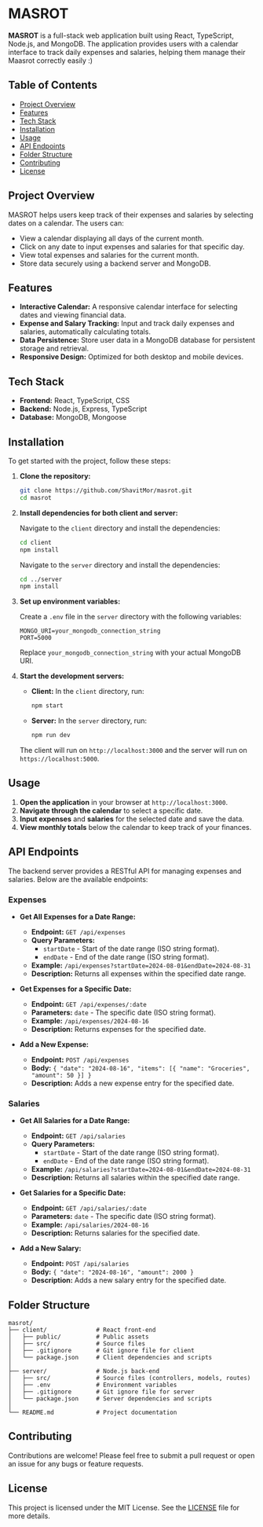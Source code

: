 # **MASROT**

**MASROT** is a full-stack web application built using React, TypeScript, Node.js, and MongoDB. The application provides users with a calendar interface to track daily expenses and salaries, helping them manage their Maasrot correctly easily :)

## **Table of Contents**

- [Project Overview](#project-overview)
- [Features](#features)
- [Tech Stack](#tech-stack)
- [Installation](#installation)
- [Usage](#usage)
- [API Endpoints](#api-endpoints)
- [Folder Structure](#folder-structure)
- [Contributing](#contributing)
- [License](#license)

## **Project Overview**

MASROT helps users keep track of their expenses and salaries by selecting dates on a calendar. The users can:

- View a calendar displaying all days of the current month.
- Click on any date to input expenses and salaries for that specific day.
- View total expenses and salaries for the current month.
- Store data securely using a backend server and MongoDB.

## **Features**

- **Interactive Calendar:** A responsive calendar interface for selecting dates and viewing financial data.
- **Expense and Salary Tracking:** Input and track daily expenses and salaries, automatically calculating totals.
- **Data Persistence:** Store user data in a MongoDB database for persistent storage and retrieval.
- **Responsive Design:** Optimized for both desktop and mobile devices.

## **Tech Stack**

- **Frontend:** React, TypeScript, CSS
- **Backend:** Node.js, Express, TypeScript
- **Database:** MongoDB, Mongoose

## **Installation**

To get started with the project, follow these steps:

1. **Clone the repository:**

   ```bash
   git clone https://github.com/ShavitMor/masrot.git
   cd masrot
   ```

2. **Install dependencies for both client and server:**

   Navigate to the `client` directory and install the dependencies:

   ```bash
   cd client
   npm install
   ```

   Navigate to the `server` directory and install the dependencies:

   ```bash
   cd ../server
   npm install
   ```

3. **Set up environment variables:**

   Create a `.env` file in the `server` directory with the following variables:

   ```
   MONGO_URI=your_mongodb_connection_string
   PORT=5000
   ```

   Replace `your_mongodb_connection_string` with your actual MongoDB URI.

4. **Start the development servers:**

   - **Client:** In the `client` directory, run:

     ```bash
     npm start
     ```

   - **Server:** In the `server` directory, run:

     ```bash
     npm run dev
     ```

   The client will run on `http://localhost:3000` and the server will run on `https://localhost:5000`.

## **Usage**

1. **Open the application** in your browser at `http://localhost:3000`.
2. **Navigate through the calendar** to select a specific date.
3. **Input expenses** and **salaries** for the selected date and save the data.
4. **View monthly totals** below the calendar to keep track of your finances.

## **API Endpoints**

The backend server provides a RESTful API for managing expenses and salaries. Below are the available endpoints:

### **Expenses**

- **Get All Expenses for a Date Range:**
  - **Endpoint:** `GET /api/expenses`
  - **Query Parameters:**
    - `startDate` - Start of the date range (ISO string format).
    - `endDate` - End of the date range (ISO string format).
  - **Example:** `/api/expenses?startDate=2024-08-01&endDate=2024-08-31`
  - **Description:** Returns all expenses within the specified date range.

- **Get Expenses for a Specific Date:**
  - **Endpoint:** `GET /api/expenses/:date`
  - **Parameters:** `date` - The specific date (ISO string format).
  - **Example:** `/api/expenses/2024-08-16`
  - **Description:** Returns expenses for the specified date.

- **Add a New Expense:**
  - **Endpoint:** `POST /api/expenses`
  - **Body:** `{ "date": "2024-08-16", "items": [{ "name": "Groceries", "amount": 50 }] }`
  - **Description:** Adds a new expense entry for the specified date.

### **Salaries**

- **Get All Salaries for a Date Range:**
  - **Endpoint:** `GET /api/salaries`
  - **Query Parameters:**
    - `startDate` - Start of the date range (ISO string format).
    - `endDate` - End of the date range (ISO string format).
  - **Example:** `/api/salaries?startDate=2024-08-01&endDate=2024-08-31`
  - **Description:** Returns all salaries within the specified date range.

- **Get Salaries for a Specific Date:**
  - **Endpoint:** `GET /api/salaries/:date`
  - **Parameters:** `date` - The specific date (ISO string format).
  - **Example:** `/api/salaries/2024-08-16`
  - **Description:** Returns salaries for the specified date.

- **Add a New Salary:**
  - **Endpoint:** `POST /api/salaries`
  - **Body:** `{ "date": "2024-08-16", "amount": 2000 }`
  - **Description:** Adds a new salary entry for the specified date.

## **Folder Structure**

```
masrot/
├── client/              # React front-end
│   ├── public/          # Public assets
│   ├── src/             # Source files
│   ├── .gitignore       # Git ignore file for client
│   └── package.json     # Client dependencies and scripts
│
├── server/              # Node.js back-end
│   ├── src/             # Source files (controllers, models, routes)
│   ├── .env             # Environment variables
│   ├── .gitignore       # Git ignore file for server
│   └── package.json     # Server dependencies and scripts
│
└── README.md            # Project documentation
```

## **Contributing**

Contributions are welcome! Please feel free to submit a pull request or open an issue for any bugs or feature requests.

## **License**

This project is licensed under the MIT License. See the [LICENSE](LICENSE) file for more details.
